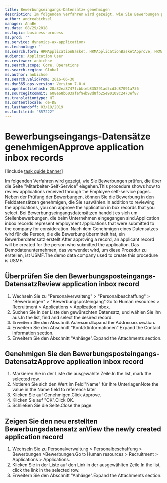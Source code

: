 ```yaml
---
title: Bewerbungseingangs-Datensätze genehmigen
description: Im folgenden Verfahren wird gezeigt, wie Sie Bewerbungen prüfen, die über die Seite "Mitarbeiter-Self-Service" eingehen.
author: andreabichsel
manager: AnnBe
ms.date: 08/29/2018
ms.topic: business-process
ms.prod: ''
ms.service: dynamics-ax-applications
ms.technology: ''
ms.search.form: HRMApplicationBasket, HRMApplicationBasketApprove, HRMApplication
audience: Application User
ms.reviewer: anbichse
ms.search.scope: Core, Operations
ms.search.region: Global
ms.author: anbichse
ms.search.validFrom: 2016-06-30
ms.dyn365.ops.version: Version 7.0.0
ms.openlocfilehash: 28a82ea8747fcbbceb835291ad5cd3d87091a736
ms.sourcegitcommit: 608e68b603afef9eb98d8fb25e90109c2473ef87
ms.translationtype: HT
ms.contentlocale: de-DE
ms.lasthandoff: 03/19/2019
ms.locfileid: "857222"
---
```

# <a name="approve-application-inbox-records"></a><span data-ttu-id="981f2-103">Bewerbungseingangs-Datensätze genehmigen</span><span class="sxs-lookup"><span data-stu-id="981f2-103">Approve application inbox records</span></span>

[!include [task guide banner](../../includes/task-guide-banner.md)]

<span data-ttu-id="981f2-104">Im folgenden Verfahren wird gezeigt, wie Sie Bewerbungen prüfen, die über die Seite "Mitarbeiter-Self-Service" eingehen.</span><span class="sxs-lookup"><span data-stu-id="981f2-104">This procedure shows how to review applications received through the Employee self-service pages.</span></span> <span data-ttu-id="981f2-105">Neben der Prüfung der Bewerbungen, können Sie die Bewerbung in den Felddatensätzen genehmigen, die Sie auswählen.</span><span class="sxs-lookup"><span data-stu-id="981f2-105">In addition to reviewing the applications, you can approve the application in box records that you select.</span></span> <span data-ttu-id="981f2-106">Bei Bewerbungseingangsdatensätzen handelt es sich um Stellenbewerbungen, die beim Unternehmen eingegangen sind.</span><span class="sxs-lookup"><span data-stu-id="981f2-106">Application inbox records represent employment applications that were submitted to the company for consideration.</span></span> <span data-ttu-id="981f2-107">Nach dem Genehmigen eines Datensatzes wird für die Person, die die Bewerbung übermittelt hat, ein Bewerberdatensatz erstellt.</span><span class="sxs-lookup"><span data-stu-id="981f2-107">After approving a record, an applicant record will be created for the person who submitted the application.</span></span> <span data-ttu-id="981f2-108">Das Demodatenunternehmen, das verwendet wird, um diese Prozedur zu erstellen, ist USMF.</span><span class="sxs-lookup"><span data-stu-id="981f2-108">The demo data company used to create this procedure is USMF.</span></span>


## <a name="review-application-inbox-record"></a><span data-ttu-id="981f2-109">Überprüfen Sie den Bewerbungsposteingangs-Datensatz</span><span class="sxs-lookup"><span data-stu-id="981f2-109">Review application inbox record</span></span>
1. <span data-ttu-id="981f2-110">Wechseln Sie zu "Personalverwaltung" > "Personalbeschaffung" > "Bewerbungen" > "Bewerbungsposteingang".</span><span class="sxs-lookup"><span data-stu-id="981f2-110">Go to Human resources > Recruitment > Applications > Application inbox.</span></span>
2. <span data-ttu-id="981f2-111">Suchen Sie in der Liste den gewünschten Datensatz, und wählen Sie ihn aus.</span><span class="sxs-lookup"><span data-stu-id="981f2-111">In the list, find and select the desired record.</span></span>
3. <span data-ttu-id="981f2-112">Erweitern Sie den Abschnitt Adressen.</span><span class="sxs-lookup"><span data-stu-id="981f2-112">Expand the Addresses section.</span></span>
4. <span data-ttu-id="981f2-113">Erweitern Sie den Abschnitt "Kontaktinformationen".</span><span class="sxs-lookup"><span data-stu-id="981f2-113">Expand the Contact information section.</span></span>
5. <span data-ttu-id="981f2-114">Erweitern Sie den Abschnitt "Anhänge".</span><span class="sxs-lookup"><span data-stu-id="981f2-114">Expand the Attachments section.</span></span>

## <a name="approve-application-inbox-record"></a><span data-ttu-id="981f2-115">Genehmigen Sie den Bewerbungsposteingangs-Datensatz</span><span class="sxs-lookup"><span data-stu-id="981f2-115">Approve application inbox record</span></span>
1. <span data-ttu-id="981f2-116">Markieren Sie in der Liste die ausgewählte Zeile.</span><span class="sxs-lookup"><span data-stu-id="981f2-116">In the list, mark the selected row.</span></span>
2. <span data-ttu-id="981f2-117">Notieren Sie sich den Wert im Feld "Name" für Ihre Unterlagen</span><span class="sxs-lookup"><span data-stu-id="981f2-117">Note the value in the Name field to reference later</span></span>
3. <span data-ttu-id="981f2-118">Klicken Sie auf Genehmigen.</span><span class="sxs-lookup"><span data-stu-id="981f2-118">Click Approve.</span></span>
4. <span data-ttu-id="981f2-119">Klicken Sie auf "OK".</span><span class="sxs-lookup"><span data-stu-id="981f2-119">Click OK.</span></span>
5. <span data-ttu-id="981f2-120">Schließen Sie die Seite.</span><span class="sxs-lookup"><span data-stu-id="981f2-120">Close the page.</span></span>

## <a name="view-the-newly-created-application-record"></a><span data-ttu-id="981f2-121">Zeigen Sie den neu erstellten Bewerbungsdatensatz an</span><span class="sxs-lookup"><span data-stu-id="981f2-121">View the newly created application record</span></span>
1. <span data-ttu-id="981f2-122">Wechseln Sie zu Personalverwaltung > Personalbeschaffung > Bewerbungen >Bewerbungen.</span><span class="sxs-lookup"><span data-stu-id="981f2-122">Go to Human resources > Recruitment > Applications > Applications.</span></span>
2. <span data-ttu-id="981f2-123">Klicken Sie in der Liste auf den Link in der ausgewählten Zeile.</span><span class="sxs-lookup"><span data-stu-id="981f2-123">In the list, click the link in the selected row.</span></span>
3. <span data-ttu-id="981f2-124">Erweitern Sie den Abschnitt "Anhänge".</span><span class="sxs-lookup"><span data-stu-id="981f2-124">Expand the Attachments section.</span></span>

